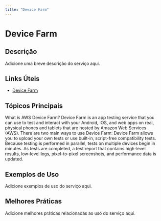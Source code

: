 ```yaml
---
title: "Device Farm"
---
```


# Device Farm

## Descrição

Adicione uma breve descrição do serviço aqui.

## Links Úteis

- [Device Farm](https://docs.aws.amazon.com/devicefarm/latest/developerguide/welcome.html)

## Tópicos Principais

 What is AWS Device Farm?
Device Farm is an app testing service that you can use to test and interact with your Android,
        iOS, and web apps on real, physical phones and tablets that are hosted by Amazon Web Services
        (AWS).
There are two main ways to use Device Farm:
Device Farm allows you to upload your own tests or use built-in, script-free compatibility
            tests. Because testing is performed in parallel, tests on multiple devices begin in
            minutes.
As tests are completed, a test report that contains high-level results, low-level
            logs, pixel-to-pixel screenshots, and performance data is updated. 

## Exemplos de Uso

Adicione exemplos de uso do serviço aqui.

## Melhores Práticas

Adicione melhores práticas relacionadas ao uso do serviço aqui.
